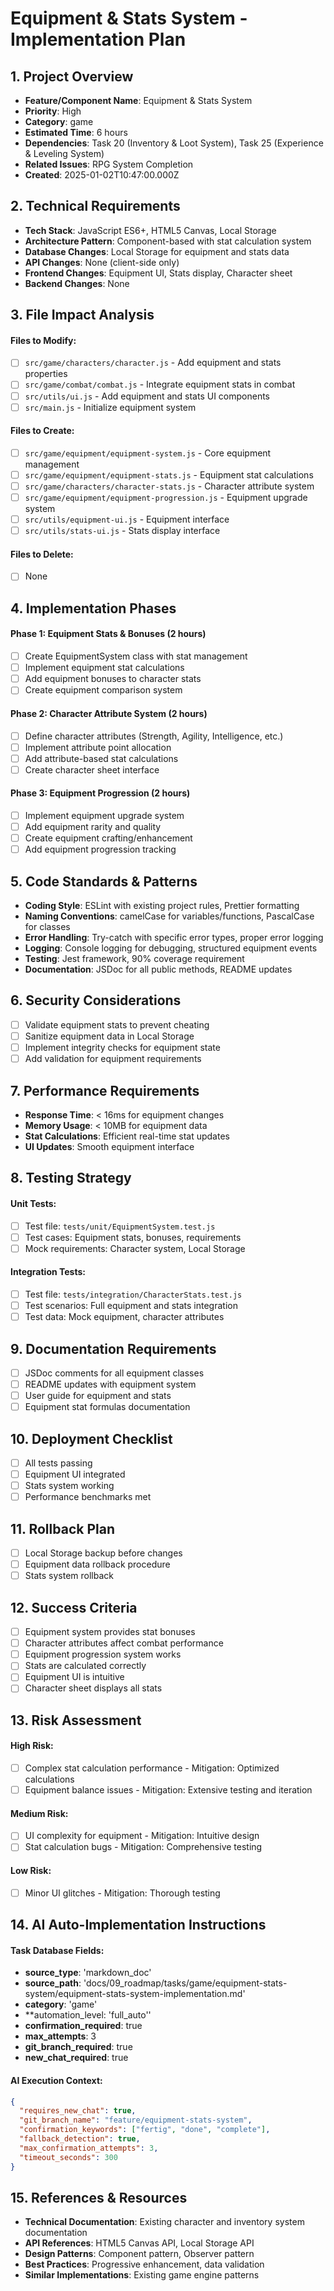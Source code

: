 # Equipment & Stats System - Implementation Plan

## 1. Project Overview
- **Feature/Component Name**: Equipment & Stats System
- **Priority**: High
- **Category**: game
- **Estimated Time**: 6 hours
- **Dependencies**: Task 20 (Inventory & Loot System), Task 25 (Experience & Leveling System)
- **Related Issues**: RPG System Completion
- **Created**: 2025-01-02T10:47:00.000Z

## 2. Technical Requirements
- **Tech Stack**: JavaScript ES6+, HTML5 Canvas, Local Storage
- **Architecture Pattern**: Component-based with stat calculation system
- **Database Changes**: Local Storage for equipment and stats data
- **API Changes**: None (client-side only)
- **Frontend Changes**: Equipment UI, Stats display, Character sheet
- **Backend Changes**: None

## 3. File Impact Analysis

#### Files to Modify:
- [ ] `src/game/characters/character.js` - Add equipment and stats properties
- [ ] `src/game/combat/combat.js` - Integrate equipment stats in combat
- [ ] `src/utils/ui.js` - Add equipment and stats UI components
- [ ] `src/main.js` - Initialize equipment system

#### Files to Create:
- [ ] `src/game/equipment/equipment-system.js` - Core equipment management
- [ ] `src/game/equipment/equipment-stats.js` - Equipment stat calculations
- [ ] `src/game/characters/character-stats.js` - Character attribute system
- [ ] `src/game/equipment/equipment-progression.js` - Equipment upgrade system
- [ ] `src/utils/equipment-ui.js` - Equipment interface
- [ ] `src/utils/stats-ui.js` - Stats display interface

#### Files to Delete:
- [ ] None

## 4. Implementation Phases

#### Phase 1: Equipment Stats & Bonuses (2 hours)
- [ ] Create EquipmentSystem class with stat management
- [ ] Implement equipment stat calculations
- [ ] Add equipment bonuses to character stats
- [ ] Create equipment comparison system

#### Phase 2: Character Attribute System (2 hours)
- [ ] Define character attributes (Strength, Agility, Intelligence, etc.)
- [ ] Implement attribute point allocation
- [ ] Add attribute-based stat calculations
- [ ] Create character sheet interface

#### Phase 3: Equipment Progression (2 hours)
- [ ] Implement equipment upgrade system
- [ ] Add equipment rarity and quality
- [ ] Create equipment crafting/enhancement
- [ ] Add equipment progression tracking

## 5. Code Standards & Patterns
- **Coding Style**: ESLint with existing project rules, Prettier formatting
- **Naming Conventions**: camelCase for variables/functions, PascalCase for classes
- **Error Handling**: Try-catch with specific error types, proper error logging
- **Logging**: Console logging for debugging, structured equipment events
- **Testing**: Jest framework, 90% coverage requirement
- **Documentation**: JSDoc for all public methods, README updates

## 6. Security Considerations
- [ ] Validate equipment stats to prevent cheating
- [ ] Sanitize equipment data in Local Storage
- [ ] Implement integrity checks for equipment state
- [ ] Add validation for equipment requirements

## 7. Performance Requirements
- **Response Time**: < 16ms for equipment changes
- **Memory Usage**: < 10MB for equipment data
- **Stat Calculations**: Efficient real-time stat updates
- **UI Updates**: Smooth equipment interface

## 8. Testing Strategy

#### Unit Tests:
- [ ] Test file: `tests/unit/EquipmentSystem.test.js`
- [ ] Test cases: Equipment stats, bonuses, requirements
- [ ] Mock requirements: Character system, Local Storage

#### Integration Tests:
- [ ] Test file: `tests/integration/CharacterStats.test.js`
- [ ] Test scenarios: Full equipment and stats integration
- [ ] Test data: Mock equipment, character attributes

## 9. Documentation Requirements
- [ ] JSDoc comments for all equipment classes
- [ ] README updates with equipment system
- [ ] User guide for equipment and stats
- [ ] Equipment stat formulas documentation

## 10. Deployment Checklist
- [ ] All tests passing
- [ ] Equipment UI integrated
- [ ] Stats system working
- [ ] Performance benchmarks met

## 11. Rollback Plan
- [ ] Local Storage backup before changes
- [ ] Equipment data rollback procedure
- [ ] Stats system rollback

## 12. Success Criteria
- [ ] Equipment system provides stat bonuses
- [ ] Character attributes affect combat performance
- [ ] Equipment progression system works
- [ ] Stats are calculated correctly
- [ ] Equipment UI is intuitive
- [ ] Character sheet displays all stats

## 13. Risk Assessment

#### High Risk:
- [ ] Complex stat calculation performance - Mitigation: Optimized calculations
- [ ] Equipment balance issues - Mitigation: Extensive testing and iteration

#### Medium Risk:
- [ ] UI complexity for equipment - Mitigation: Intuitive design
- [ ] Stat calculation bugs - Mitigation: Comprehensive testing

#### Low Risk:
- [ ] Minor UI glitches - Mitigation: Thorough testing

## 14. AI Auto-Implementation Instructions

#### Task Database Fields:
- **source_type**: 'markdown_doc'
- **source_path**: 'docs/09_roadmap/tasks/game/equipment-stats-system/equipment-stats-system-implementation.md'
- **category**: 'game'
- **automation_level: 'full_auto''
- **confirmation_required**: true
- **max_attempts**: 3
- **git_branch_required**: true
- **new_chat_required**: true

#### AI Execution Context:
```json
{
  "requires_new_chat": true,
  "git_branch_name": "feature/equipment-stats-system",
  "confirmation_keywords": ["fertig", "done", "complete"],
  "fallback_detection": true,
  "max_confirmation_attempts": 3,
  "timeout_seconds": 300
}
```

## 15. References & Resources
- **Technical Documentation**: Existing character and inventory system documentation
- **API References**: HTML5 Canvas API, Local Storage API
- **Design Patterns**: Component pattern, Observer pattern
- **Best Practices**: Progressive enhancement, data validation
- **Similar Implementations**: Existing game engine patterns 